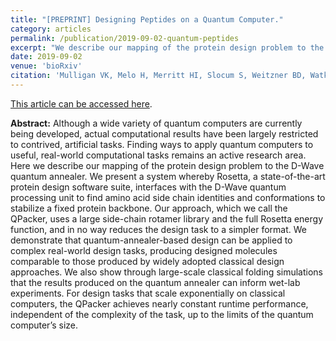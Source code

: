 ```yaml
---
title: "[PREPRINT] Designing Peptides on a Quantum Computer."
category: articles
permalink: /publication/2019-09-02-quantum-peptides
excerpt: "We describe our mapping of the protein design problem to the D-Wave quantum annealer. We present a system whereby Rosetta, a state-of-the-art protein design software suite, interfaces with the D-Wave quantum processing unit to find amino acid side chain identities and conformations to stabilize a fixed protein backbone."
date: 2019-09-02
venue: 'bioRxiv'
citation: 'Mulligan VK, Melo H, Merritt HI, Slocum S, Weitzner BD, Watkins AM, Renfrew PD, Pelissier C, Arora PS, Bonneau R (2019) "Designing Peptides on a Quantum Computer," bioRxiv. 752485, DOI: 10.1101/752485'
---
```


<a href='https://doi.org/10.1101/752485'>This article can be accessed here</a>.

**Abstract:** Although a wide variety of quantum computers are currently being developed, actual computational results have been largely restricted to contrived, artificial tasks. Finding ways to apply quantum computers to useful, real-world computational tasks remains an active research area. Here we describe our mapping of the protein design problem to the D-Wave quantum annealer. We present a system whereby Rosetta, a state-of-the-art protein design software suite, interfaces with the D-Wave quantum processing unit to find amino acid side chain identities and conformations to stabilize a fixed protein backbone. Our approach, which we call the QPacker, uses a large side-chain rotamer library and the full Rosetta energy function, and in no way reduces the design task to a simpler format. We demonstrate that quantum-annealer-based design can be applied to complex real-world design tasks, producing designed molecules comparable to those produced by widely adopted classical design approaches. We also show through large-scale classical folding simulations that the results produced on the quantum annealer can inform wet-lab experiments. For design tasks that scale exponentially on classical computers, the QPacker achieves nearly constant runtime performance, independent of the complexity of the task, up to the limits of the quantum computer’s size.
